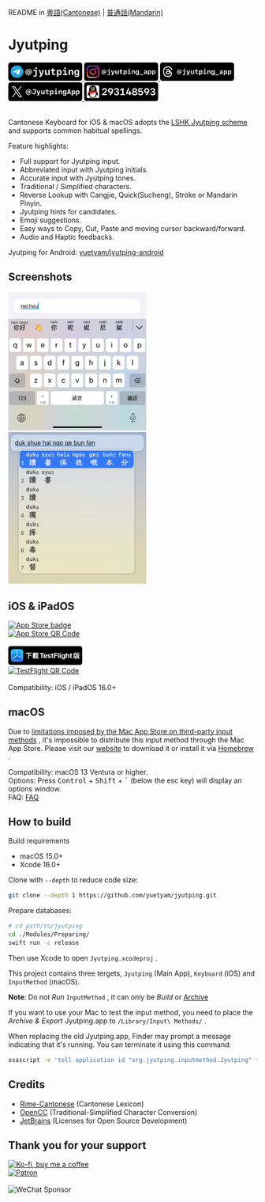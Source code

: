 README in [粵語(Cantonese)](README.md) | [普通話(Mandarin)](README-cmn.md)

Jyutping
======

<a href="https://t.me/jyutping">
        <img src="images/badge-telegram.png" alt="Telegram" width="150"/>
</a>
<a href="https://www.instagram.com/jyutping_app">
        <img src="images/badge-instagram.png" alt="Instagram" width="150"/>
</a>
<a href="https://www.threads.net/@jyutping_app">
        <img src="images/badge-threads.png" alt="Threads" width="150"/>
</a>
<a href="https://x.com/JyutpingApp">
        <img src="images/badge-twitter.png" alt="X (formerly Twitter)" width="150"/>
</a>
<a href="https://jq.qq.com/?k=4PR17m3t">
        <img src="images/badge-qq.png" alt="QQ" width="150"/>
</a>
<br>
<br>

Cantonese Keyboard for iOS & macOS adopts the [LSHK Jyutping scheme](https://jyutping.org/jyutping) and supports common habitual spellings.

Feature highlights:
- Full support for Jyutping input.
- Abbreviated input with Jyutping initials.
- Accurate input with Jyutping tones.
- Traditional / Simplified characters.
- Reverse Lookup with Cangjie, Quick(Sucheng), Stroke or Mandarin Pinyin.
- Jyutping hints for candidates.
- Emoji suggestions.
- Easy ways to Copy, Cut, Paste and moving cursor backward/forward.
- Audio and Haptic feedbacks.

Jyutping for Android: [yuetyam/jyutping-android](https://github.com/yuetyam/jyutping-android)

## Screenshots
<a href="https://apps.apple.com/hk/app/id1509367629">
        <img src="images/screenshot.png" alt="iPhone screenshots" width="280"/>
</a>
<br>
<a href="https://jyutping.app/mac">
        <img src="images/screenshot-mac.png" alt="macOS screenshots" width="280"/>
</a>

## iOS & iPadOS

<a href="https://apps.apple.com/hk/app/id1509367629">
        <img src="images/badge-app-store-download.svg" alt="App Store badge" width="150"/>
</a>
<br>
<a href="https://apps.apple.com/hk/app/id1509367629">
        <img src="images/qrcode-app-store.png" alt="App Store QR Code" width="150"/>
</a>
<br>
<br>
<a href="https://testflight.apple.com/join/AG1Zkx7G">
        <img src="images/badge-testflight.png" alt="TestFlight badge" width="150"/>
</a>
<br>
<a href="https://testflight.apple.com/join/AG1Zkx7G">
        <img src="images/qrcode-testflight.png" alt="TestFlight QR Code" width="150"/>
</a>
<br>
<br>
Compatibility: iOS / iPadOS 16.0+

## macOS
Due to [limitations imposed by the Mac App Store on third-party input methods](https://developer.apple.com/forums/thread/134115) , it's impossible to distribute this input method through the Mac App Store. Please visit our [website](https://jyutping.app) to download it or install it via [Homebrew](https://jyutping.app/mac/homebrew) .

Compatibility: macOS 13 Ventura or higher.  
Options: Press <kbd>Control</kbd> + <kbd>Shift</kbd> + <kbd>`</kbd> (below the esc key) will display an options window.  
FAQ: [FAQ](https://jyutping.app/faq)

## How to build
Build requirements
- macOS 15.0+
- Xcode 16.0+

Clone with `--depth` to reduce code size:
~~~bash
git clone --depth 1 https://github.com/yuetyam/jyutping.git
~~~
Prepare databases:
~~~bash
# cd path/to/jyutping
cd ./Modules/Preparing/
swift run -c release
~~~
Then use Xcode to open `Jyutping.xcodeproj` .

This project contains three tergets, `Jyutping` (Main App), `Keyboard` (iOS) and `InputMethod` (macOS).

**Note**: Do not *Run* `InputMethod` , it can only be *Build* or [Archive](https://developer.apple.com/documentation/xcode/distributing-your-app-for-beta-testing-and-releases#Create-an-archive-of-your-app)

If you want to use your Mac to test the input method, you need to place the *Archive & Export* Jyutping.app to `/Library/Input\ Methods/` .

When replacing the old Jyutping.app, Finder may prompt a message indicating that it's running. You can terminate it using this command:
~~~bash
osascript -e 'tell application id "org.jyutping.inputmethod.Jyutping" to quit'
~~~

## Credits
- [Rime-Cantonese](https://github.com/rime/rime-cantonese) (Cantonese Lexicon)
- [OpenCC](https://github.com/BYVoid/OpenCC) (Traditional-Simplified Character Conversion)
- [JetBrains](https://www.jetbrains.com/) (Licenses for Open Source Development)

## Thank you for your support
<a href="https://ko-fi.com/zheung">
        <img src="images/buy-me-a-coffee.png" alt="Ko-fi, buy me a coffee" width="180"/>
</a>
<br>
<a href="https://patreon.com/bingzheung">
        <img src="images/become-a-patron.png" alt="Patron" width="180"/>
</a>
<br>
<br>
<img src="images/sponsor.jpg" alt="WeChat Sponsor" width="180"/>

